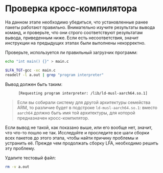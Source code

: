 # Проверка кросс-компилятора

На данном этапе необходимо убедиться, что установленные ранее пакеты работают правильно. Внимательно изучите результаты вывода команд, и проверьте, что они строго соответствуют результатам вывода, приведенным ниже. Если есть несоответствия, значит инструкции на предыдущих этапах были выполнены некорректно.

Проверьте, используется ли правильный загрузчик программ:

```bash
echo "int main() {}" > main.c

$LFA_TGT-gcc -xc main.c
readelf -l a.out | grep "program interpreter"
```

Вывод должен быть таким:

```
      [Requesting program interpreter: /lib/ld-musl-aarch64.so.1]
```

> Если вы собирали систему для другой архитектуры семейства ARM, то различие будет в подстроке `ld-musl-aarch64.so.1`: вместо `aarch64` должно быть имя той архитектуры, для которой предназначен кросс-компилятор.

Если вывод не такой, как показано выше, или его вообще нет, значит, что что-то пошло не так. Исследуйте и проследите все шаги сборки всех пакетов до этого этапа, чтобы найти причину проблемы и устранить её. Прежде чем продолжать сборку LFA, необходимо решить эту проблему.

Удалите тестовый файл:

```bash
rm -v a.out
```
